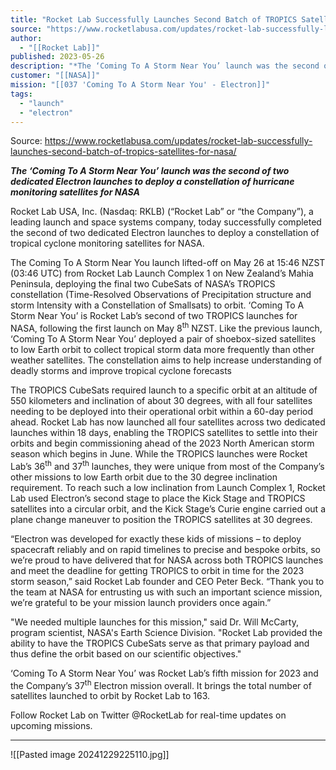 ```yaml
---
title: "Rocket Lab Successfully Launches Second Batch of TROPICS Satellites for NASA "
source: "https://www.rocketlabusa.com/updates/rocket-lab-successfully-launches-second-batch-of-tropics-satellites-for-nasa/"
author:
  - "[[Rocket Lab]]"
published: 2023-05-26
description: "*The ‘Coming To A Storm Near You’ launch was the second of two dedicated Electron launches to deploy a constellation of hurricane monitoring satellites for NASA*"
customer: "[[NASA]]"
mission: "[[037 'Coming To A Storm Near You' - Electron]]"
tags:
  - "launch"
  - "electron"
---
```


Source: https://www.rocketlabusa.com/updates/rocket-lab-successfully-launches-second-batch-of-tropics-satellites-for-nasa/

***The ‘Coming To A Storm Near You’ launch was the second of two dedicated Electron launches to deploy a constellation of hurricane monitoring satellites for NASA***

Rocket Lab USA, Inc. (Nasdaq: RKLB) (“Rocket Lab” or “the Company”), a leading launch and space systems company, today successfully completed the second of two dedicated Electron launches to deploy a constellation of tropical cyclone monitoring satellites for NASA.

The Coming To A Storm Near You launch lifted-off on May 26 at 15:46 NZST (03:46 UTC) from Rocket Lab Launch Complex 1 on New Zealand’s Mahia Peninsula, deploying the final two CubeSats of NASA’s TROPICS constellation (Time-Resolved Observations of Precipitation structure and storm Intensity with a Constellation of Smallsats) to orbit. ‘Coming To A Storm Near You’ is Rocket Lab’s second of two TROPICS launches for NASA, following the first launch on May 8<sup>th</sup> NZST. Like the previous launch, ‘Coming To A Storm Near You’ deployed a pair of shoebox-sized satellites to low Earth orbit to collect tropical storm data more frequently than other weather satellites. The constellation aims to help increase understanding of deadly storms and improve tropical cyclone forecasts

The TROPICS CubeSats required launch to a specific orbit at an altitude of 550 kilometers and inclination of about 30 degrees, with all four satellites needing to be deployed into their operational orbit within a 60-day period ahead. Rocket Lab has now launched all four satellites across two dedicated launches within 18 days, enabling the TROPICS satellites to settle into their orbits and begin commissioning ahead of the 2023 North American storm season which begins in June. While the TROPICS launches were Rocket Lab’s 36<sup>th</sup> and 37<sup>th</sup> launches, they were unique from most of the Company’s other missions to low Earth orbit due to the 30 degree inclination requirement. To reach such a low inclination from Launch Complex 1, Rocket Lab used Electron’s second stage to place the Kick Stage and TROPICS satellites into a circular orbit, and the Kick Stage’s Curie engine carried out a plane change maneuver to position the TROPICS satellites at 30 degrees.

“Electron was developed for exactly these kids of missions – to deploy spacecraft reliably and on rapid timelines to precise and bespoke orbits, so we’re proud to have delivered that for NASA across both TROPICS launches and meet the deadline for getting TROPICS to orbit in time for the 2023 storm season,” said Rocket Lab founder and CEO Peter Beck. “Thank you to the team at NASA for entrusting us with such an important science mission, we’re grateful to be your mission launch providers once again.”

"We needed multiple launches for this mission," said Dr. Will McCarty, program scientist, NASA's Earth Science Division. "Rocket Lab provided the ability to have the TROPICS CubeSats serve as that primary payload and thus define the orbit based on our scientific objectives."

‘Coming To A Storm Near You’ was Rocket Lab’s fifth mission for 2023 and the Company’s 37<sup>th</sup> Electron mission overall. It brings the total number of satellites launched to orbit by Rocket Lab to 163.

Follow Rocket Lab on Twitter @RocketLab for real-time updates on upcoming missions.

---

![[Pasted image 20241229225110.jpg]]